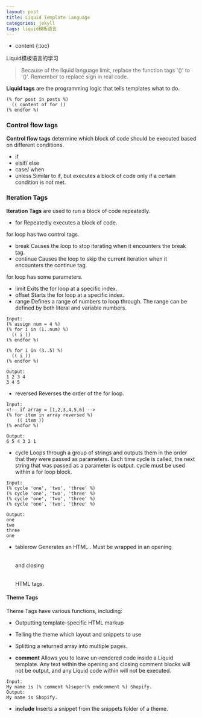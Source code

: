 ```yaml
---
layout: post
title: Liquid Template Language
categories: jekyll
tags: liquid模板语言
---
```


* content
{:toc}

Liquid模板语言的学习




> Because of the liquid language limit, replace the function tags '()' to '()'. Remember to replace sign in real code.

**Liquid tags** are the programming logic that tells templates what to do.

```Liquid
(% for post in posts %)
  (( content of for ))
(% endfor %)
```

### Control flow tags

**Control flow tags** determine which block of code should be executed based on different conditions.

- if
- elsif/ else
- case/ when
- unless Similar to if, but executes a block of code only if a certain condition is not met.

### Iteration Tags

**Iteration Tags** are used to run a block of code repeatedly.

- for Repeatedly executes a block of code.

for loop has two control tags.

- break Causes the loop to stop iterating when it encounters the break tag.
- continue Causes the loop to skip the current iteration when it encounters the continue tag.

for loop has some parameters.

- limit Exits the for loop at a specific index.
- offset Starts the for loop at a specific index.
- range Defines a range of numbers to loop through. The range can be defined by both literal and variable numbers.

```
Input:
(% assign num = 4 %)
(% for i in (1..num) %)
  (( i ))
(% endfor %)

(% for i in (3..5) %)
  (( i ))
(% endfor %)
```

```
Output:
1 2 3 4
3 4 5
```
- reversed Reverses the order of the for loop.

```
Input:
<!-- if array = [1,2,3,4,5,6] -->
(% for item in array reversed %)
    (( item ))
(% endfor %)
```

```
Output:
6 5 4 3 2 1
```

- cycle Loops through a group of strings and outputs them in the order that they were passed as parameters. Each time cycle is called, the next string that was passed as a parameter is output. cycle must be used within a for loop block.

```
Input:
(% cycle 'one', 'two', 'three' %)
(% cycle 'one', 'two', 'three' %)
(% cycle 'one', 'two', 'three' %)
(% cycle 'one', 'two', 'three' %)
```

```
Output:
one
two
three
one
```
- tablerow Generates an HTML <table>. Must be wrapped in an opening <table> and closing </table> HTML tags.

#### Theme Tags

Theme Tags have various functions, including:

- Outputting template-specific HTML markup
- Telling the theme which layout and snippets to use
- Splitting a returned array into multiple pages.

- **comment** Allows you to leave un-rendered code inside a Liquid template. Any text within the opening and closing comment blocks will not be output, and any Liquid code within will not be executed.

```
Input:
My name is (% comment %)super(% endcomment %) Shopify.
Output:
My name is Shopify.
```

- **include** Inserts a snippet from the snippets folder of a theme.
